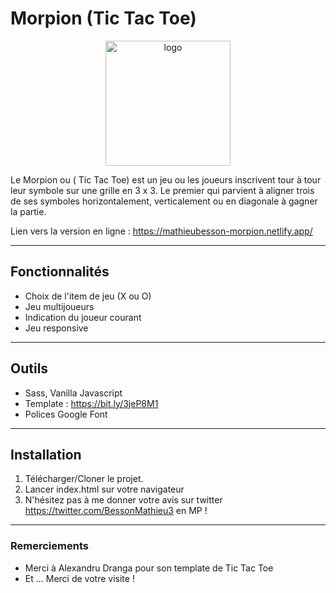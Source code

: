 # Morpion (Tic Tac Toe)

<p align="center">
    <a href="https://mathieubesson-morpion.netlify.app/">
        <img src="https://mathieubesson-morpion.netlify.app/img/logo.png" alt="logo" width="200" height="200">
    </a>
</p>

Le Morpion ou ( Tic Tac Toe) est un jeu ou les joueurs inscrivent tour à tour leur symbole sur une grille en 3 x 3. Le premier qui parvient à aligner trois de ses symboles horizontalement, verticalement ou en diagonale à gagner la partie.

Lien vers la version en ligne : https://mathieubesson-morpion.netlify.app/ 

---

## Fonctionnalités

* Choix de l'item de jeu (X ou O)
* Jeu multijoueurs
* Indication du joueur courant
* Jeu responsive

---

## Outils

* Sass, Vanilla Javascript 
* Template : https://bit.ly/3jeP8M1
* Polices Google Font

---

## Installation

1. Télécharger/Cloner le projet.
2. Lancer index.html sur votre navigateur
3. N'hésitez pas à me donner votre avis sur twitter https://twitter.com/BessonMathieu3 en MP !

---

### Remerciements

* Merci à Alexandru Dranga pour son template de Tic Tac Toe
* Et ... Merci de votre visite !
